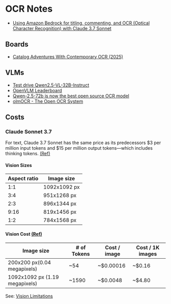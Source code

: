 # OCR Notes

- [Using Amazon Bedrock for titling, commenting, and OCR (Optical Character Recognition) with Claude 3.7 Sonnet](https://hidekazu-konishi.com/entry/amazon_bedrock_for_titling_commenting_ocr_with_claude3-7_sonnet.html)

## Boards

- [Catalog Adventures With Contemporary OCR (2025)](https://miro.com/app/board/uXjVI4MKIKE=/?share_link_id=705877639469)

## VLMs

- [Test drive Qwen2.5-VL-32B-Instruct](https://huggingface.co/spaces/Qwen/Qwen2.5-VL-32B-Instruct)
- [OpenVLM Leaderboard](https://huggingface.co/spaces/opencompass/open_vlm_leaderboard)
- [Qwen-2.5-72b is now the best open source OCR model](https://www.reddit.com/r/LocalLLaMA/comments/1jm4agx/qwen2572b_is_now_the_best_open_source_ocr_model/)
- [olmOCR - The Open OCR System](https://www.youtube.com/watch?v=38loqDtlLok)

## Costs

### Claude Sonnet 3.7

For text, Claude 3.7 Sonnet has the same price as its predecessors \$3 per million input tokens and $15 per million output tokens—which includes thinking tokens. [(Ref)](https://www.anthropic.com/news/claude-3-7-sonnet)

#### Vision Sizes

| Aspect ratio | Image size |
| ------------ | ---------- |
| 1:1 | 1092x1092 px |
| 3:4 | 951x1268 px |
| 2:3 | 896x1344 px |
| 9:16 | 819x1456 px |
| 1:2 | 784x1568 px |

#### Vision Cost [(Ref)](https://docs.anthropic.com/en/docs/build-with-claude/vision)

| Image size | # of Tokens | Cost / image | Cost / 1K images |
| --- | --- | --- | --- |
| 200x200 px(0.04 megapixels) | ~54 | ~$0.00016 | ~$0.16 |
| 1092x1092 px (1.19 megapixels) | ~1590 | ~$0.0048 | ~$4.80 |

See: [Vision Limitations](https://docs.anthropic.com/en/docs/build-with-claude/vision#limitations)
